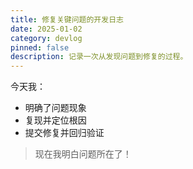 ```yaml
---
title: 修复关键问题的开发日志
date: 2025-01-02
category: devlog
pinned: false
description: 记录一次从发现问题到修复的过程。
---
```


今天我：

- 明确了问题现象
- 复现并定位根因
- 提交修复并回归验证

> 现在我明白问题所在了！

